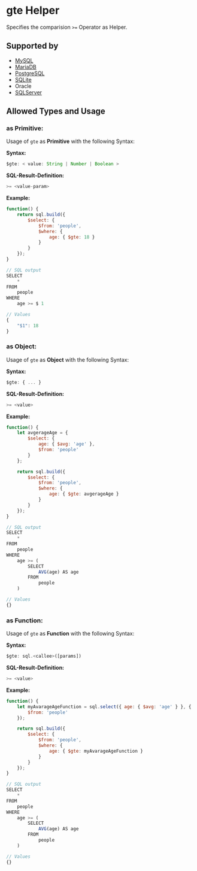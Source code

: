 # gte Helper

Specifies the comparision `>=` Operator as Helper.

## Supported by

- [MySQL](https://dev.mysql.com/doc/refman/5.7/en/func-op-summary-ref.html)
- [MariaDB](https://mariadb.com/kb/en/library/equal/)
- [PostgreSQL](https://www.postgresql.org/docs/9.5/static/functions-comparison.html)
- [SQLite](https://sqlite.org/lang_expr.html)
- Oracle
- [SQLServer](https://docs.microsoft.com/en-US/sql/t-sql/language-elements/greater-than-or-equal-to-transact-sql)

## Allowed Types and Usage

### as Primitive:

Usage of `gte` as **Primitive** with the following Syntax:

**Syntax:**

```javascript
$gte: < value: String | Number | Boolean >
```

**SQL-Result-Definition:**

```javascript
>= <value-param>
```

**Example:**

```javascript
function() {
    return sql.build({
        $select: {
            $from: 'people',
            $where: {
                age: { $gte: 18 }
            }
        }
    });
}

// SQL output
SELECT
    *
FROM
    people
WHERE
    age >= $ 1

// Values
{
    "$1": 18
}
```

### as Object:

Usage of `gte` as **Object** with the following Syntax:

**Syntax:**

```javascript
$gte: { ... }
```

**SQL-Result-Definition:**

```javascript
>= <value>
```

**Example:**

```javascript
function() {
    let avgerageAge = {
        $select: {
            age: { $avg: 'age' },
            $from: 'people'
        }
    };

    return sql.build({
        $select: {
            $from: 'people',
            $where: {
                age: { $gte: avgerageAge }
            }
        }
    });
}

// SQL output
SELECT
    *
FROM
    people
WHERE
    age >= (
        SELECT
            AVG(age) AS age
        FROM
            people
    )

// Values
{}
```

### as Function:

Usage of `gte` as **Function** with the following Syntax:

**Syntax:**

```javascript
$gte: sql.<callee>([params])
```

**SQL-Result-Definition:**

```javascript
>= <value>
```

**Example:**

```javascript
function() {
    let myAvarageAgeFunction = sql.select({ age: { $avg: 'age' } }, {
        $from: 'people'
    });

    return sql.build({
        $select: {
            $from: 'people',
            $where: {
                age: { $gte: myAvarageAgeFunction }
            }
        }
    });
}

// SQL output
SELECT
    *
FROM
    people
WHERE
    age >= (
        SELECT
            AVG(age) AS age
        FROM
            people
    )

// Values
{}
```
